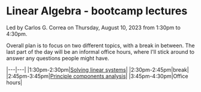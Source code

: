 # Linear Algebra - bootcamp lectures

Led by Carlos G. Correa on Thursday, August 10, 2023 from 1:30pm to 4:30pm.

Overall plan is to focus on two different topics, with a break in between. The last part of the day will be an informal office hours, where I'll stick around to answer any questions people might have.

|---|---|
|1:30pm-2:30pm|[Solving linear systems](solve-linear-eq.ipynb)|
|2:30pm-2:45pm|break|
|2:45pm-3:45pm|[Principle components analysis](pca.ipynb)|
|3:45pm-4:30pm|Office hours|

